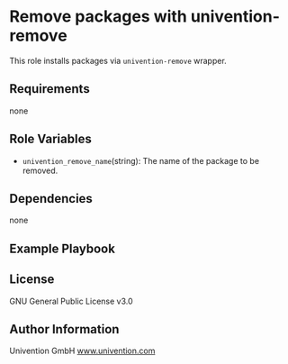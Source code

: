 Remove packages with univention-remove
=========

This role installs packages via `univention-remove` wrapper.

Requirements
------------

none

Role Variables
--------------

- `univention_remove_name`(string): The name of the package to be removed.

Dependencies
------------

none

Example Playbook
----------------


License
-------

GNU General Public License v3.0

Author Information
------------------

Univention GmbH
www.univention.com
